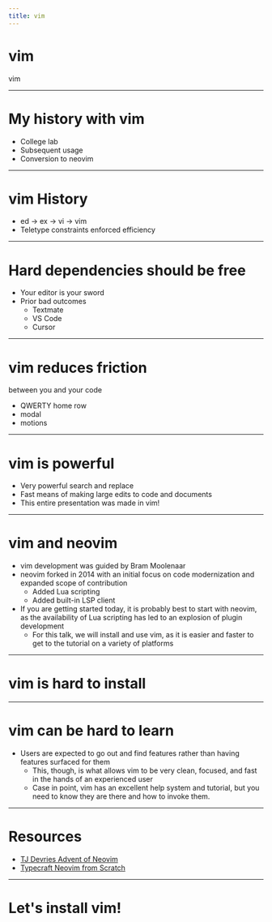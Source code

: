 ```yaml
---
title: vim
---
```


# vim
vim

---

# My history with vim

- College lab
- Subsequent usage
- Conversion to neovim

---

# vim History

- ed -> ex -> vi -> vim
- Teletype constraints enforced efficiency

---

# Hard dependencies should be free

- Your editor is your sword
- Prior bad outcomes
    - Textmate
    - VS Code
    - Cursor

---

# vim reduces friction

between you and your code

- QWERTY home row
- modal
- motions

---

# vim is powerful

- Very powerful search and replace
- Fast means of making large edits to code and documents
- This entire presentation was made in vim!

---

# vim and neovim

- vim development was guided by Bram Moolenaar
- neovim forked in 2014 with an initial focus on code modernization and
  expanded scope of contribution
  - Added Lua scripting
  - Added built-in LSP client
- If you are getting started today, it is probably best to start with neovim,
  as the availability of Lua scripting has led to an explosion of plugin
  development
  - For this talk, we will install and use vim, as it is easier and faster to
    get to the tutorial on a variety of platforms

---

# vim is hard to install

---

# vim can be hard to learn

- Users are expected to go out and find features rather than having features
  surfaced for them
  - This, though, is what allows vim to be very clean, focused, and fast in the
    hands of an experienced user
  - Case in point, vim has an excellent help system and tutorial, but you need
    to know they are there and how to invoke them.

---

# Resources

- [TJ Devries Advent of
  Neovim](https://www.youtube.com/watch?v=TQn2hJeHQbM&list=PLep05UYkc6wTyBe7kPjQFWVXTlhKeQejM)
- [Typecraft Neovim from
  Scratch](https://www.youtube.com/playlist?list=PLsz00TDipIffxsNXSkskknolKShdbcALR)

---

# Let's install vim!

